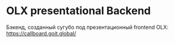 # OLX presentational Backend

Бэкенд, созданный сугубо под презентационный frontend OLX: https://callboard.goit.global/
